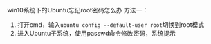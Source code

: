 
win10系统下的Ubuntu忘记root密码怎么办
方法一：
1. 打开cmd，输入`ubuntu config --default-user root`切换到root模式
2. 进入Ubuntu子系统，使用passwd命令修改密码，系统提示